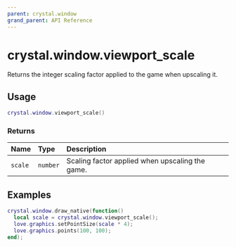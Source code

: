 ```yaml
---
parent: crystal.window
grand_parent: API Reference
---
```


# crystal.window.viewport_scale

Returns the integer scaling factor applied to the game when upscaling it.

## Usage

```lua
crystal.window.viewport_scale()
```

### Returns

| Name    | Type     | Description                                     |
| :------ | :------- | :---------------------------------------------- |
| `scale` | `number` | Scaling factor applied when upscaling the game. |

## Examples

```lua
crystal.window.draw_native(function()
  local scale = crystal.window.viewport_scale();
  love.graphics.setPointSize(scale * 4);
  love.graphics.points(100, 100);
end);
```

